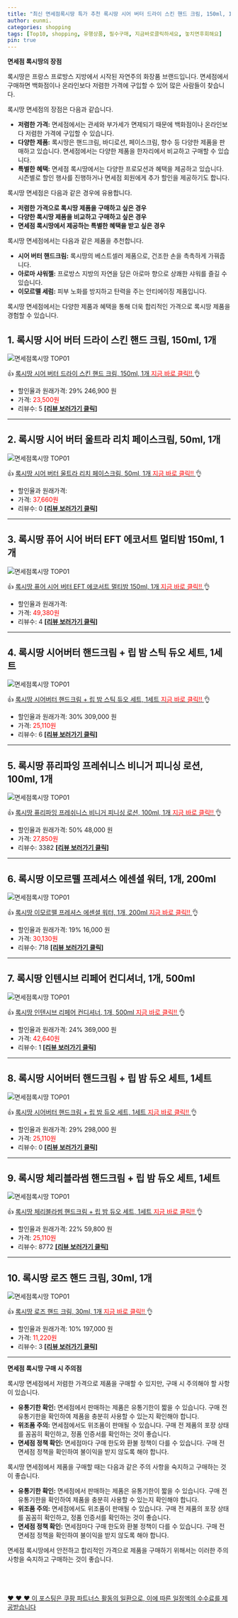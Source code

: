 ```yaml
---
title: "최신 면세점록시땅 특가 추천 록시땅 시어 버터 드라이 스킨 핸드 크림, 150ml, 1개 비교 장점"
author: eunmi.
categories: shopping
tags: [Top10, shopping, 유행상품, 필수구매, 지금바로클릭하세요, 놓치면후회해요]
pin: true
---
```

**면세점 록시땅의 장점**

록시땅은 프랑스 프로방스 지방에서 시작된 자연주의 화장품 브랜드입니다. 면세점에서 구매하면 백화점이나 온라인보다 저렴한 가격에 구입할 수 있어 많은 사람들이 찾습니다.

록시땅 면세점의 장점은 다음과 같습니다.

* **저렴한 가격:** 면세점에서는 관세와 부가세가 면제되기 때문에 백화점이나 온라인보다 저렴한 가격에 구입할 수 있습니다.
* **다양한 제품:** 록시땅은 핸드크림, 바디로션, 페이스크림, 향수 등 다양한 제품을 판매하고 있습니다. 면세점에서는 다양한 제품을 한자리에서 비교하고 구매할 수 있습니다.
* **특별한 혜택:** 면세점 록시땅에서는 다양한 프로모션과 혜택을 제공하고 있습니다. 시즌별로 할인 행사를 진행하거나 면세점 회원에게 추가 할인을 제공하기도 합니다.

록시땅 면세점은 다음과 같은 경우에 유용합니다.

* **저렴한 가격으로 록시땅 제품을 구매하고 싶은 경우**
* **다양한 록시땅 제품을 비교하고 구매하고 싶은 경우**
* **면세점 록시땅에서 제공하는 특별한 혜택을 받고 싶은 경우**

록시땅 면세점에서는 다음과 같은 제품을 추천합니다.

* **시어 버터 핸드크림:** 록시땅의 베스트셀러 제품으로, 건조한 손을 촉촉하게 가꿔줍니다.
* **아로마 샤워젤:** 프로방스 지방의 자연을 담은 아로마 향으로 상쾌한 샤워를 즐길 수 있습니다.
* **이모르뗄 세럼:** 피부 노화를 방지하고 탄력을 주는 안티에이징 제품입니다.

록시땅 면세점에서는 다양한 제품과 혜택을 통해 더욱 합리적인 가격으로 록시땅 제품을 경험할 수 있습니다.

   

## 1. 록시땅 시어 버터 드라이 스킨 핸드 크림, 150ml, 1개

![면세점록시땅 TOP01](https://thumbnail9.coupangcdn.com/thumbnails/remote/230x230ex/image/retail/images/2699440132832552-4f392496-ffac-4fd0-8a37-75dc3e521fa4.jpg)


👍 [록시땅 시어 버터 드라이 스킨 핸드 크림, 150ml, 1개 <font color=red> 지금 바로 클릭!! </font> ](https://link.coupang.com/re/AFFSDP?lptag=AF3617701&subid=GithubCoopas&pageKey=6550070267&traceid=V0-153&itemId=17207508813&vendorItemId=82029477021) 👌 


- 할인율과 원래가격: 29%  246,900   원
- 가격: <span style='color:red'>23,500원</span>
- 리뷰수: 5  [**[리뷰 보러가기 클릭]**](https://link.coupang.com/re/AFFSDP?lptag=AF3617701&subid=GithubCoopas&pageKey=6550070267&traceid=V0-153&itemId=17207508813&vendorItemId=82029477021)

---


   

## 2. 록시땅 시어 버터 울트라 리치 페이스크림, 50ml, 1개

![면세점록시땅 TOP01](https://thumbnail9.coupangcdn.com/thumbnails/remote/230x230ex/image/retail/images/1196376635270017-9fd6a05f-2bd6-4d33-a665-ffc75eda460f.jpg)


👍 [록시땅 시어 버터 울트라 리치 페이스크림, 50ml, 1개 <font color=red> 지금 바로 클릭!! </font> ](https://link.coupang.com/re/AFFSDP?lptag=AF3617701&subid=GithubCoopas&pageKey=6930070140&traceid=V0-153&itemId=16766547826&vendorItemId=83947831561) 👌 


- 할인율과 원래가격: 
- 가격: <span style='color:red'>37,660원</span>
- 리뷰수: 0  [**[리뷰 보러가기 클릭]**](https://link.coupang.com/re/AFFSDP?lptag=AF3617701&subid=GithubCoopas&pageKey=6930070140&traceid=V0-153&itemId=16766547826&vendorItemId=83947831561)

---


   

## 3. 록시땅 퓨어 시어 버터 EFT 에코서트 멀티밤 150ml, 1개

![면세점록시땅 TOP01](https://thumbnail9.coupangcdn.com/thumbnails/remote/230x230ex/image/retail/images/3929157898344389-158d328b-acd9-4366-a046-9a0827cefa99.jpg)


👍 [록시땅 퓨어 시어 버터 EFT 에코서트 멀티밤 150ml, 1개 <font color=red> 지금 바로 클릭!! </font> ](https://link.coupang.com/re/AFFSDP?lptag=AF3617701&subid=GithubCoopas&pageKey=4744079112&traceid=V0-153&itemId=6031464802&vendorItemId=3933243558) 👌 


- 할인율과 원래가격: 
- 가격: <span style='color:red'>49,380원</span>
- 리뷰수: 4  [**[리뷰 보러가기 클릭]**](https://link.coupang.com/re/AFFSDP?lptag=AF3617701&subid=GithubCoopas&pageKey=4744079112&traceid=V0-153&itemId=6031464802&vendorItemId=3933243558)

---


   

## 4. 록시땅 시어버터 핸드크림 + 립 밤 스틱 듀오 세트, 1세트

![면세점록시땅 TOP01](https://thumbnail8.coupangcdn.com/thumbnails/remote/230x230ex/image/retail/images/2631122509342765-3120e8ff-086b-4054-8bc5-8380bb7857c4.jpg)


👍 [록시땅 시어버터 핸드크림 + 립 밤 스틱 듀오 세트, 1세트 <font color=red> 지금 바로 클릭!! </font> ](https://link.coupang.com/re/AFFSDP?lptag=AF3617701&subid=GithubCoopas&pageKey=6928110787&traceid=V0-153&itemId=16754907352&vendorItemId=83936461906) 👌 


- 할인율과 원래가격: 30%  309,000   원
- 가격: <span style='color:red'>25,110원</span>
- 리뷰수: 6  [**[리뷰 보러가기 클릭]**](https://link.coupang.com/re/AFFSDP?lptag=AF3617701&subid=GithubCoopas&pageKey=6928110787&traceid=V0-153&itemId=16754907352&vendorItemId=83936461906)

---


   

## 5. 록시땅 퓨리파잉 프레쉬니스 비니거 피니싱 로션, 100ml, 1개

![면세점록시땅 TOP01](https://thumbnail6.coupangcdn.com/thumbnails/remote/230x230ex/image/retail/images/2019/11/20/19/6/2377b82c-d187-4810-bbb8-3224d2643586.jpg)


👍 [록시땅 퓨리파잉 프레쉬니스 비니거 피니싱 로션, 100ml, 1개 <font color=red> 지금 바로 클릭!! </font> ](https://link.coupang.com/re/AFFSDP?lptag=AF3617701&subid=GithubCoopas&pageKey=343418866&traceid=V0-153&itemId=1091231548&vendorItemId=5605107264) 👌 


- 할인율과 원래가격: 50%  48,000   원
- 가격: <span style='color:red'>27,850원</span>
- 리뷰수: 3382  [**[리뷰 보러가기 클릭]**](https://link.coupang.com/re/AFFSDP?lptag=AF3617701&subid=GithubCoopas&pageKey=343418866&traceid=V0-153&itemId=1091231548&vendorItemId=5605107264)

---


   

## 6. 록시땅 이모르뗄 프레셔스 에센셜 워터, 1개, 200ml

![면세점록시땅 TOP01](https://thumbnail8.coupangcdn.com/thumbnails/remote/230x230ex/image/retail/images/1186903897032345-89efd983-7f70-45f6-86f2-567bb1b00d4d.jpg)


👍 [록시땅 이모르뗄 프레셔스 에센셜 워터, 1개, 200ml <font color=red> 지금 바로 클릭!! </font> ](https://link.coupang.com/re/AFFSDP?lptag=AF3617701&subid=GithubCoopas&pageKey=6930070142&traceid=V0-153&itemId=16766547834&vendorItemId=83947831564) 👌 


- 할인율과 원래가격: 19%  16,000   원
- 가격: <span style='color:red'>30,130원</span>
- 리뷰수: 718  [**[리뷰 보러가기 클릭]**](https://link.coupang.com/re/AFFSDP?lptag=AF3617701&subid=GithubCoopas&pageKey=6930070142&traceid=V0-153&itemId=16766547834&vendorItemId=83947831564)

---


   

## 7. 록시땅 인텐시브 리페어 컨디셔너, 1개, 500ml

![면세점록시땅 TOP01](https://thumbnail8.coupangcdn.com/thumbnails/remote/230x230ex/image/retail/images/421095526478767-cc8262b8-2c9b-4f4a-97f4-c2a53650597a.jpg)


👍 [록시땅 인텐시브 리페어 컨디셔너, 1개, 500ml <font color=red> 지금 바로 클릭!! </font> ](https://link.coupang.com/re/AFFSDP?lptag=AF3617701&subid=GithubCoopas&pageKey=6579971519&traceid=V0-153&itemId=14802953129&vendorItemId=82042695674) 👌 


- 할인율과 원래가격: 24%  369,000   원
- 가격: <span style='color:red'>42,640원</span>
- 리뷰수: 1  [**[리뷰 보러가기 클릭]**](https://link.coupang.com/re/AFFSDP?lptag=AF3617701&subid=GithubCoopas&pageKey=6579971519&traceid=V0-153&itemId=14802953129&vendorItemId=82042695674)

---


   

## 8. 록시땅 시어버터 핸드크림 + 립 밤 듀오 세트, 1세트

![면세점록시땅 TOP01](https://thumbnail8.coupangcdn.com/thumbnails/remote/230x230ex/image/retail/images/120042713102678-f0255713-a8b6-4974-8b85-d41201edef40.jpg)


👍 [록시땅 시어버터 핸드크림 + 립 밤 듀오 세트, 1세트 <font color=red> 지금 바로 클릭!! </font> ](https://link.coupang.com/re/AFFSDP?lptag=AF3617701&subid=GithubCoopas&pageKey=6729627290&traceid=V0-153&itemId=15675972869&vendorItemId=82891437019) 👌 


- 할인율과 원래가격: 29%  298,000   원
- 가격: <span style='color:red'>25,110원</span>
- 리뷰수: 0  [**[리뷰 보러가기 클릭]**](https://link.coupang.com/re/AFFSDP?lptag=AF3617701&subid=GithubCoopas&pageKey=6729627290&traceid=V0-153&itemId=15675972869&vendorItemId=82891437019)

---


   

## 9. 록시땅 체리블라썸 핸드크림 + 립 밤 듀오 세트, 1세트

![면세점록시땅 TOP01](https://thumbnail8.coupangcdn.com/thumbnails/remote/230x230ex/image/retail/images/6691742408999089-2b5c0e4b-9285-452b-9b08-74378ce1f352.jpg)


👍 [록시땅 체리블라썸 핸드크림 + 립 밤 듀오 세트, 1세트 <font color=red> 지금 바로 클릭!! </font> ](https://link.coupang.com/re/AFFSDP?lptag=AF3617701&subid=GithubCoopas&pageKey=6729626905&traceid=V0-153&itemId=15675971150&vendorItemId=82891435316) 👌 


- 할인율과 원래가격: 22%  59,800   원
- 가격: <span style='color:red'>25,110원</span>
- 리뷰수: 8772  [**[리뷰 보러가기 클릭]**](https://link.coupang.com/re/AFFSDP?lptag=AF3617701&subid=GithubCoopas&pageKey=6729626905&traceid=V0-153&itemId=15675971150&vendorItemId=82891435316)

---


   

## 10. 록시땅 로즈 핸드 크림, 30ml, 1개

![면세점록시땅 TOP01](https://thumbnail7.coupangcdn.com/thumbnails/remote/230x230ex/image/retail/images/4267233238307777-c1197f50-b0c2-4cd5-83a7-c2771518f556.jpg)


👍 [록시땅 로즈 핸드 크림, 30ml, 1개 <font color=red> 지금 바로 클릭!! </font> ](https://link.coupang.com/re/AFFSDP?lptag=AF3617701&subid=GithubCoopas&pageKey=6610928874&traceid=V0-153&itemId=14990003399&vendorItemId=82212971867) 👌 


- 할인율과 원래가격: 10%  197,000   원
- 가격: <span style='color:red'>11,220원</span>
- 리뷰수: 3  [**[리뷰 보러가기 클릭]**](https://link.coupang.com/re/AFFSDP?lptag=AF3617701&subid=GithubCoopas&pageKey=6610928874&traceid=V0-153&itemId=14990003399&vendorItemId=82212971867)

---
**면세점 록시땅 구매 시 주의점**

록시땅 면세점에서 저렴한 가격으로 제품을 구매할 수 있지만, 구매 시 주의해야 할 사항이 있습니다.

* **유통기한 확인:** 면세점에서 판매하는 제품은 유통기한이 짧을 수 있습니다. 구매 전 유통기한을 확인하여 제품을 충분히 사용할 수 있는지 확인해야 합니다.
* **위조품 주의:** 면세점에서도 위조품이 판매될 수 있습니다. 구매 전 제품의 포장 상태를 꼼꼼히 확인하고, 정품 인증서를 확인하는 것이 좋습니다.
* **면세점 정책 확인:** 면세점마다 구매 한도와 환불 정책이 다를 수 있습니다. 구매 전 면세점 정책을 확인하여 불이익을 받지 않도록 해야 합니다.

록시땅 면세점에서 제품을 구매할 때는 다음과 같은 주의 사항을 숙지하고 구매하는 것이 좋습니다.

* **유통기한 확인:** 면세점에서 판매하는 제품은 유통기한이 짧을 수 있습니다. 구매 전 유통기한을 확인하여 제품을 충분히 사용할 수 있는지 확인해야 합니다.
* **위조품 주의:** 면세점에서도 위조품이 판매될 수 있습니다. 구매 전 제품의 포장 상태를 꼼꼼히 확인하고, 정품 인증서를 확인하는 것이 좋습니다.
* **면세점 정책 확인:** 면세점마다 구매 한도와 환불 정책이 다를 수 있습니다. 구매 전 면세점 정책을 확인하여 불이익을 받지 않도록 해야 합니다.

면세점 록시땅에서 안전하고 합리적인 가격으로 제품을 구매하기 위해서는 이러한 주의 사항을 숙지하고 구매하는 것이 좋습니다.<br><br><br><br><br> [ ❤ ❤ ❤ 이 포스팅은 쿠팡 파트너스 활동의 일환으로, 이에 따른 일정액의 수수료를 제공받습니다](https://link.coupang.com/a/bcEFyh)